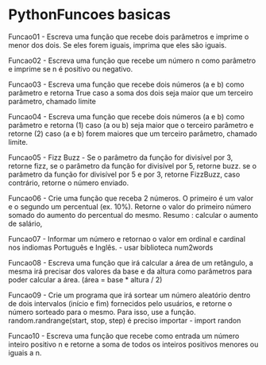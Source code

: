 # PythonFuncoes basicas

Funcao01 - Escreva uma função que recebe dois parâmetros e imprime o menor
dos dois. Se eles forem iguais, imprima que eles são iguais.

Funcao02 - Escreva uma função que recebe um número n como parâmetro e imprime
se n é positivo ou negativo.

Funcao03 - Escreva uma função que recebe dois números (a e b) como
parâmetro e retorna True caso a soma dos dois seja maior que um
terceiro parâmetro, chamado limite

Funcao04 - Escreva uma função que recebe dois números (a e b) como parâmetro
e retorna (1) caso (a ou b) seja maior que o terceiro parâmetro 
e retorne (2) caso (a e b) forem maiores que um terceiro
parâmetro, chamado limite.

Funcao05 - Fizz Buzz - Se o parâmetro da função for divisível por 3, retorne fizz, se o
parâmetro da função for divisível por 5, retorne buzz. se o parâmetro da
função for divisível por 5 e por 3, retorne FizzBuzz, caso contrário, retorne
o número enviado.

Funcao06 - Crie uma função que receba 2 números. O primeiro é um valor e o 
segundo um percentual (ex. 10%). Retorne o valor do primeiro número 
somado do aumento do percentual do mesmo.
Resumo : calcular o aumento de salário,

Funcao07 - Informar um número e retornao o valor em ordinal e cardinal
nos indiomas Português e Inglês. - usar biblioteca num2words

Funcao08 - Escreva uma função que irá calcular a área de um retângulo,
a mesma irá precisar dos valores da base e da altura como
parâmetros para poder calcular a área.
(área = base * altura / 2)

Funcao09 - Crie um programa que irá sortear um número aleatório
dentro de dois intervalos (início e fim) fornecidos pelo usuários,
e retorne o número sorteado para o mesmo. Para isso, use a função.
random.randrange(start, stop, step)
é preciso importar - import randon

Funcao10 - Escreva uma função que recebe como entrada
um número inteiro positivo n e retorne a soma de todos 
os inteiros positivos menores ou iguais a n.






